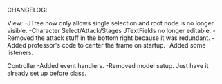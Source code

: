 CHANGELOG:

View:
-JTree now only allows single selection and root node is no longer visible.
-Character Select/Attack/Stages JTextFields no longer editable.
-Removed the attack stuff in the bottom right because it was redundant.
-Added professor's code to center the frame on startup.
-Added some listeners.

Controller
-Added event handlers.
-Removed model setup. Just have it already set up before class.